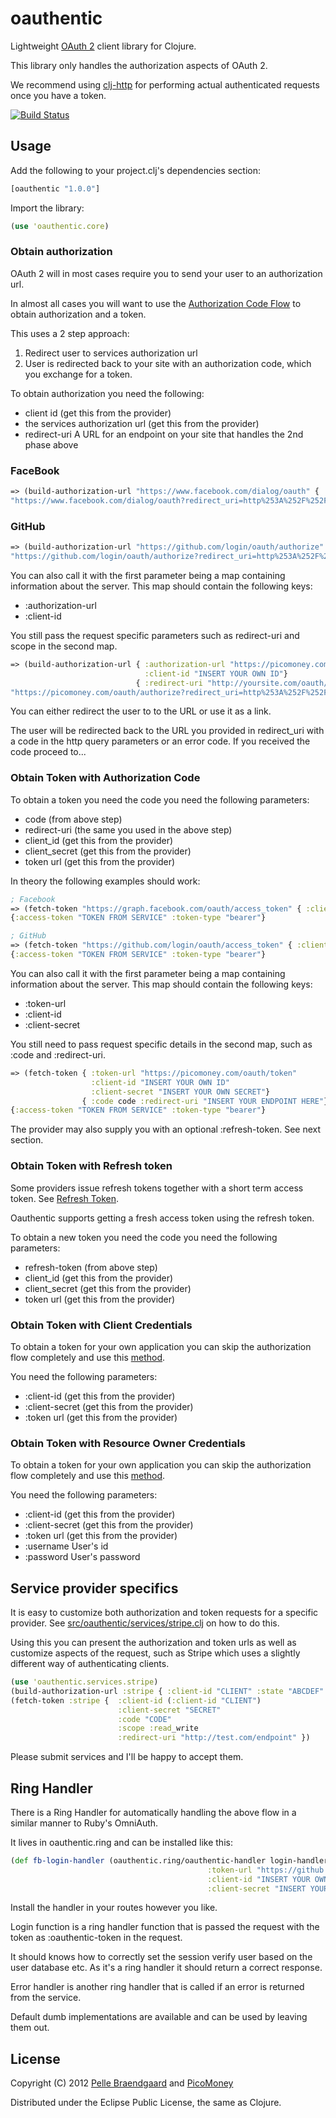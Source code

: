 # oauthentic

Lightweight [OAuth 2](http://tools.ietf.org/html/draft-ietf-oauth-v2-31) client library for Clojure.

This library only handles the authorization aspects of OAuth 2.

We recommend using [clj-http](https://github.com/dakrone/clj-http) for performing actual authenticated requests once you have a token.

[![Build Status](https://secure.travis-ci.org/pelle/oauthentic.png)](http://travis-ci.org/pelle/oauthentic)

## Usage

Add the following to your project.clj's dependencies section:

```clojure
[oauthentic "1.0.0"]
```

Import the library:

```clojure
(use 'oauthentic.core)
```

### Obtain authorization

OAuth 2 will in most cases require you to send your user to an authorization url.

In almost all cases you will want to use the [Authorization Code Flow](http://tools.ietf.org/html/draft-ietf-oauth-v2-31#section-4.1) to obtain authorization and a token.

This uses a 2 step approach:

1. Redirect user to services authorization url
2. User is redirected back to your site with an authorization code, which you exchange for a token.

To obtain authorization you need the following:

- client id (get this from the provider)
- the services authorization url (get this from the provider)
- redirect-uri A URL for an endpoint on your site that handles the 2nd phase above

### FaceBook

```clojure
=> (build-authorization-url "https://www.facebook.com/dialog/oauth" { :client-id "INSERT YOUR OWN ID" :redirect-uri "http://yoursite.com/oauth/endpoint" })
"https://www.facebook.com/dialog/oauth?redirect_uri=http%253A%252F%252Fyoursite.com%252Foauth%252Fendpoint&response_type=code&client_id=INSERT+YOUR+OWN+ID"
```

### GitHub

```clojure
=> (build-authorization-url "https://github.com/login/oauth/authorize" { :client-id "INSERT YOUR OWN ID" :redirect-uri "http://yoursite.com/oauth/endpoint" })
"https://github.com/login/oauth/authorize?redirect_uri=http%253A%252F%252Fyoursite.com%252Foauth%252Fendpoint&response_type=code&client_id=INSERT+YOUR+OWN+ID"
```

You can also call it with the first parameter being a map containing information about the server. This map should contain the following keys:

- :authorization-url
- :client-id

You still pass the request specific parameters such as redirect-uri and scope in the second map.

```clojure
=> (build-authorization-url { :authorization-url "https://picomoney.com/oauth/authorize"
                              :client-id "INSERT YOUR OWN ID"}
                            { :redirect-uri "http://yoursite.com/oauth/endpoint"})
"https://picomoney.com/oauth/authorize?redirect_uri=http%253A%252F%252Fyoursite.com%252Foauth%252Fendpoint&response_type=code&client_id=INSERT+YOUR+OWN+ID"
```


You can either redirect the user to to the URL or use it as a link.

The user will be redirected back to the URL you provided in redirect_uri with a code in the http query parameters or an error code. If you received the code proceed to...

### Obtain Token with Authorization Code

To obtain a token you need the code you need the following parameters:

- code (from above step)
- redirect-uri (the same you used in the above step)
- client_id (get this from the provider)
- client_secret (get this from the provider)
- token url (get this from the provider)

In theory the following examples should work:

```clojure
; Facebook
=> (fetch-token "https://graph.facebook.com/oauth/access_token" { :client-id "INSERT YOUR OWN ID" :client-secret "INSERT YOUR OWN SECRET" :code code :redirect-uri "INSERT YOUR ENDPOINT HERE"})
{:access-token "TOKEN FROM SERVICE" :token-type "bearer"}

; GitHub
=> (fetch-token "https://github.com/login/oauth/access_token" { :client-id "INSERT YOUR OWN ID" :client-secret "INSERT YOUR OWN SECRET" :code code :redirect-uri "INSERT YOUR ENDPOINT HERE"})
{:access-token "TOKEN FROM SERVICE" :token-type "bearer"}
```

You can also call it with the first parameter being a map containing information about the server. This map should contain the following keys:

- :token-url
- :client-id
- :client-secret

You still need to pass request specific details in the second map, such as :code and :redirect-uri.

```clojure
=> (fetch-token { :token-url "https://picomoney.com/oauth/token"
                  :client-id "INSERT YOUR OWN ID"
                  :client-secret "INSERT YOUR OWN SECRET"}
                { :code code :redirect-uri "INSERT YOUR ENDPOINT HERE"})
{:access-token "TOKEN FROM SERVICE" :token-type "bearer"}
```

The provider may also supply you with an optional :refresh-token. See next section.

### Obtain Token with Refresh token

Some providers issue refresh tokens together with a short term access token. See [Refresh Token](http://tools.ietf.org/html/draft-ietf-oauth-v2-31#section-6).

Oauthentic supports getting a fresh access token using the refresh token.

To obtain a new token you need the code you need the following parameters:

- refresh-token (from above step)
- client_id (get this from the provider)
- client_secret (get this from the provider)
- token url (get this from the provider)

### Obtain Token with Client Credentials

To obtain a token for your own application you can skip the authorization flow completely and use this [method](http://tools.ietf.org/html/draft-ietf-oauth-v2-31#section-4.4).

You need the following parameters:

- :client-id (get this from the provider)
- :client-secret (get this from the provider)
- :token url (get this from the provider)

### Obtain Token with Resource Owner Credentials

To obtain a token for your own application you can skip the authorization flow completely and use this [method](http://tools.ietf.org/html/draft-ietf-oauth-v2-31#section-4.3).

You need the following parameters:

- :client-id (get this from the provider)
- :client-secret (get this from the provider)
- :token url (get this from the provider)
- :username User's id
- :password User's password

## Service provider specifics

It is easy to customize both authorization and token requests for a specific provider. See [src/oauthentic/services/stripe.clj](https://github.com/pelle/oauthentic/blob/master/src/oauthentic/services/stripe.clj) on how to do this.

Using this you can present the authorization and token urls as well as customize aspects of the request, such as Stripe which uses a slightly different way of authenticating clients.

```clojure
(use 'oauthentic.services.stripe)
(build-authorization-url :stripe { :client-id "CLIENT" :state "ABCDEF" :scope :read_write :redirect-uri "http://test.com/callback"})
(fetch-token :stripe {  :client-id (:client-id "CLIENT")
                        :client-secret "SECRET"
                        :code "CODE"
                        :scope :read_write
                        :redirect-uri "http://test.com/endpoint" })
```

Please submit services and I'll be happy to accept them.

## Ring Handler

There is a Ring Handler for automatically handling the above flow in a similar manner to Ruby's OmniAuth.

It lives in oauthentic.ring and can be installed like this:

```clojure
(def fb-login-handler (oauthentic.ring/oauthentic-handler login-handler error-handler { :authorization-url "https://github.com/login/oauth/authorize"
                                            :token-url "https://github.com/login/oauth/access_token"
                                            :client-id "INSERT YOUR OWN ID"
                                            :client-secret "INSERT YOUR OWN SECRET" })
```

Install the handler in your routes however you like.

Login function is a ring handler function that is passed the request with the token as :oauthentic-token in the request.

It should knows how to correctly set the session verify user based on the user database etc. As it's a ring handler it should return a correct response.

Error handler is another ring handler that is called if an error is returned from the service.

Default dumb implementations are available and can be used by leaving them out.

## License

Copyright (C) 2012 [Pelle Braendgaard](http://stakeventures.com) and [PicoMoney](http://picomoney.com)

Distributed under the Eclipse Public License, the same as Clojure.
